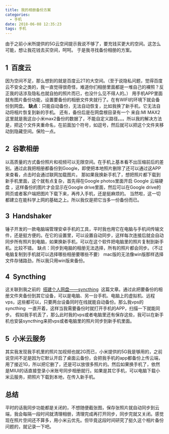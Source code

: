 ```yaml
---
title: 我的相册备份方案
categories:
  - 手机
date: 2018-06-08 12:35:23
tags: 手机
---
```


由于之前小米所提供的5G云空间提示我说不够了，要充钱买更大的空间。这怎么可能，想让我花钱去买空间，呵呵。 于是我寻找备份相册的方案。
<!--more-->
## 1  百度云

因为空间不足，那么想到的就是百度云2T的大空间。（至于说隐私问题，觉得百度云不安全之类的，我一直觉得很奇怪，难道你们相册里面都是一堆自己的裸照？反正我的话涉及隐私也就自拍的照片而已，也没什么见不得人的。） 用手机APP里面就有图片备份功能，设置要备份的相册文件夹就行了。在有WIFI的环境下就会备份到网盘。 **缺点**：只能自动备份，无法自动恢复，比如我换了新手机，它无法自动将相片恢复到新的手机。 还有，备份后是在网盘根目录有一个 来自:MI MAX2 这里就是我这台小米max2备份的数据了，不能自定义路径。。。所以我的解决方法是，把这个文件夹重命名，在前面加个符号，如逗号，然后就可以把这个文件夹移动到隐藏空间。保险一点。

## 2  谷歌相册

以高质量的方式备份照片和视频可以无限空间。在手机上基本看不出压缩前后的差别。通过此我把相册都备份到Google，即使把本地照片删除了还可以通过这APP来查看，点击时会通过联网加载图片。 那如果我换新手机了，想把照片都下载到新手机里面，这个就有点复杂，首先得在Google photos里面开启 Google 云端硬盘 ，这样备份的图片才会显示在Google drive里面，然后可以在Google drive的网页或者客户端把图片下载下来，再传入手机，还是挺麻烦的。 当然啦，这一切都建立在能科学上网的基础之上。所以我仅是把它当多一份备份而已。

## 3  Handshaker

锤子开发的一款电脑端管理安卓手机的工具，平时我也用它在电脑与手机间传输文件，还是挺方便的。在它的设置里，可以设置自动同步，这样每次连接后就会自动同步所有照片到电脑，如果换新手机，可以在这个软件把电脑里的照片复制到新手机。比较不错。 缺点：同步到电脑的相册无法选择，所有的照片都会同步。（不过电脑复制到手机就可以选择哪些相册要哪些不要） mac版的无法像win版那样选择文件存储路劲，所以我只用win版来备份。

## 4  Syncthing

这关联到我之前的  [搭建个人网盘——syncthing](https://jungui.tk/?p=194)  这篇文章。通过此把要备份的相册文件夹备份到其它设备，可以是电脑、另一台手机、电脑上的虚拟机、远程vps，这些都可以，只要两台设备同时在线就能自动备份。那么我vps的  syncthing  一直开着，这样当我需要备份时就打开手机的APP，扫描一下就能同步。 假如我手机丢了，那么此时我的vps或者电脑里还有保存这些，我可以在新手机也安装syncthing来把vps或者电脑里的照片同步到新手机里面。

## 5  小米云服务

其实我发现我手机里的照片加视频也就2G而已，小米提供的5G我是够用的，之前说空间不足是因为它默认开启了桌面云备份，会把我手机的app都备份上传云端，用了接近1G，所以把它删了，还是可以放很多照片的。然后如果换手机了，依然是MIUI的话直接登录小米账号同步相册就行。如果是其它手机，可以电脑下载小米云服务，把照片下载到本地，在传入新手机。

总结
--

平时的话我同步功能都是关闭的，不想随便截张图，保存张照片就自动同步到云端，我会每隔一段时间就清理相册，清理完成再打开同步，同步完就又关闭。感觉现在照片空间还不算多，用小米云优先。但毕竟这段时间研究了挺久这个相片备份问题的，就记录一下吧。
